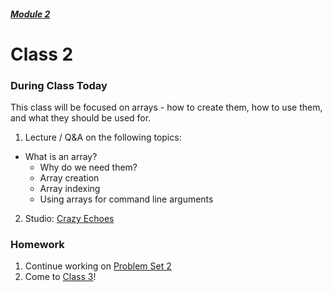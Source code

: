 ##### [Module 2](../../)

# Class 2

### During Class Today
This class will be focused on arrays - how to create them, how to use them, and what they should be used for.

1. Lecture / Q&A on the following topics:
  * What is an array?
	* Why do we need them?
	* Array creation
	* Array indexing
	* Using arrays for command line arguments

2. Studio: [Crazy Echoes](../studios/crazy-echoes)

### Homework
1. Continue working on [Problem Set 2](../problem-set)
2. Come to [Class 3](../class3)!
